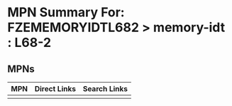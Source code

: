 



# MPN Summary For: FZEMEMORYIDTL682 > memory-idt : L68-2

## MPNs
  

|MPN|Direct Links|Search Links|
| :--- | :--- | :--- |
||||
